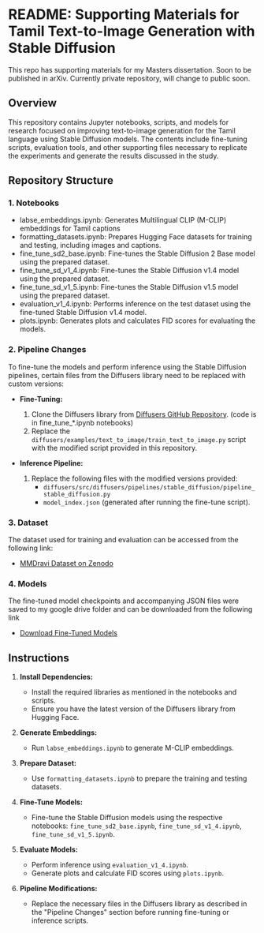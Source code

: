 # README: Supporting Materials for Tamil Text-to-Image Generation with Stable Diffusion

This repo has supporting materials for my Masters dissertation. Soon to be published in arXiv. Currently private repository, will change to public soon.

## Overview
This repository contains Jupyter notebooks, scripts, and models for research focused on improving text-to-image generation for the Tamil language using Stable Diffusion models. The contents include fine-tuning scripts, evaluation tools, and other supporting files necessary to replicate the experiments and generate the results discussed in the study.

## Repository Structure

### 1. Notebooks
- labse_embeddings.ipynb: Generates Multilingual CLIP (M-CLIP) embeddings for Tamil captions
- formatting_datasets.ipynb: Prepares Hugging Face datasets for training and testing, including images and captions.
- fine_tune_sd2_base.ipynb: Fine-tunes the Stable Diffusion 2 Base model using the prepared dataset.
- fine_tune_sd_v1_4.ipynb: Fine-tunes the Stable Diffusion v1.4 model using the prepared dataset.
- fine_tune_sd_v1_5.ipynb: Fine-tunes the Stable Diffusion v1.5 model using the prepared dataset.
- evaluation_v1_4.ipynb: Performs inference on the test dataset using the fine-tuned Stable Diffusion v1.4 model.
- plots.ipynb: Generates plots and calculates FID scores for evaluating the models.

### 2. Pipeline Changes
To fine-tune the models and perform inference using the Stable Diffusion pipelines, certain files from the Diffusers library need to be replaced with custom versions:

- **Fine-Tuning:**
  1. Clone the Diffusers library from [Diffusers GitHub Repository](https://github.com/huggingface/diffusers). (code is in fine_tune_*.ipynb notebooks)
  2. Replace the `diffusers/examples/text_to_image/train_text_to_image.py` script with the modified script provided in this repository.

- **Inference Pipeline:**
  1. Replace the following files with the modified versions provided:
     - `diffusers/src/diffusers/pipelines/stable_diffusion/pipeline_stable_diffusion.py`
     - `model_index.json` (generated after running the fine-tune script).

### 3. Dataset
The dataset used for training and evaluation can be accessed from the following link:
- [MMDravi Dataset on Zenodo](https://zenodo.org/records/4765597#.YKEB-yYo_0M)

### 4. Models
The fine-tuned model checkpoints and accompanying JSON files were saved to my google drive folder and can be downloaded from the following link
- [Download Fine-Tuned Models](https://drive.google.com/drive/folders/1pCiFFQqwdmvbJTSxisVXTyLBLsnZalF3?usp=sharing)

## Instructions
1. **Install Dependencies:**
   - Install the required libraries as mentioned in the notebooks and scripts.
   - Ensure you have the latest version of the Diffusers library from Hugging Face.

2. **Generate Embeddings:**
   - Run `labse_embeddings.ipynb` to generate M-CLIP embeddings.

3. **Prepare Dataset:**
   - Use `formatting_datasets.ipynb` to prepare the training and testing datasets.

4. **Fine-Tune Models:**
   - Fine-tune the Stable Diffusion models using the respective notebooks: `fine_tune_sd2_base.ipynb`, `fine_tune_sd_v1_4.ipynb`, `fine_tune_sd_v1_5.ipynb`.

5. **Evaluate Models:**
   - Perform inference using `evaluation_v1_4.ipynb`.
   - Generate plots and calculate FID scores using `plots.ipynb`.

6. **Pipeline Modifications:**
   - Replace the necessary files in the Diffusers library as described in the "Pipeline Changes" section before running fine-tuning or inference scripts.

